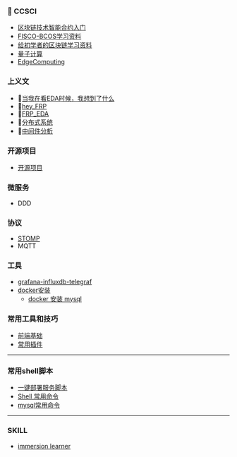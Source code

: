 ### 🍕 CCSCI
- [区块链技术智能合约入门](https://github.com/cristicmf/bcos-qucik-start-demo/blob/master/README.md)
- [FISCO-BCOS学习资料](https://github.com/cristicmf/hackathon/blob/master/FISCO-BCOS-Resources.md)
- [给初学者的区块链学习资料](https://github.com/cristicmf/curious-cat/blob/master/%E7%BB%99%E5%88%9D%E5%AD%A6%E8%80%85%E7%9A%84%E5%8C%BA%E5%9D%97%E9%93%BE%E5%AD%A6%E4%B9%A0%E8%B5%84%E6%96%99.md)
- [量子计算](https://github.com/cristicmf/Q-learn)
- [EdgeComputing](https://github.com/cristicmf/curious-cat/blob/master/EdgeComputing.md)

### 上义文
- 🥗[当我在看EDA时候，我想到了什么](https://github.com/cristicmf/curious-cat/blob/master/%E5%BD%93%E6%88%91%E5%9C%A8%E7%9C%8BEDA%E6%97%B6%E5%80%99.md)
- 🥝[hey_FRP](https://github.com/cristicmf/curious-cat/blob/master/%E8%AE%B2%E8%AE%B2FRP_FP.md)
- 🍕[FRP_EDA](https://github.com/cristicmf/curious-cat/blob/master/FRP_EDA.md)
- 🥝[分布式系统](https://github.com/cristicmf/curious-cat/blob/master/distributed_applications.md)
- 🍕[中间件分析](https://github.com/cristicmf/curious-cat/blob/master/Middleware.md)


### 开源项目
- [开源项目](https://github.com/cristicmf/curious-cat/blob/master/Open_Project.md)


### 微服务
- DDD


### 协议
- [STOMP](https://github.com/cristicmf/stompjs) 
- MQTT


### 工具
- [grafana-influxdb-telegraf](https://github.com/cristicmf/curious-cat/blob/master/grafana-influxdb-telegraf.md)
- [docker安装](https://github.com/cristicmf/curious-cat/blob/master/docker-install.md)
   - [docker 安装 mysql](https://github.com/cristicmf/curious-cat/blob/master/docker-mysql-install.md)

### 常用工具和技巧

- [前端基础](https://github.com/cristicmf/knitmesh/blob/master/Web.md)
- [常用插件](https://github.com/cristicmf/curious-cat/blob/master/%E5%B8%B8%E7%94%A8%E6%8F%92%E4%BB%B6.md)


---
### 常用shell脚本
- [一键部署服务脚本](https://github.com/cristicmf/curious-cat/blob/master/%E4%B8%80%E9%94%AE%E9%83%A8%E7%BD%B2%E8%84%9A%E6%9C%AC.md)
- [Shell 常用命令](https://github.com/cristicmf/knitmesh/blob/master/Shell.md)
- [mysql常用命令](https://github.com/cristicmf/curious-cat/blob/master/mysql.md)

---
### SKILL
- [immersion learner](https://github.com/cristicmf/curious-cat/blob/master/immersion.md)
